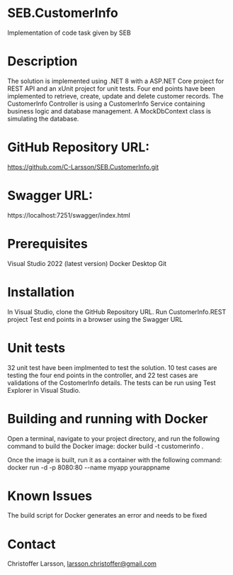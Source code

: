 # SEB.CustomerInfo
Implementation of code task given by SEB

# Description
The solution is implemented using .NET 8 with a ASP.NET Core project for REST API and an xUnit project for unit tests.
Four end points have been implemented to retrieve, create, update and delete customer records.
The CustomerInfo Controller is using a CustomerInfo Service containing business logic and database management.
A MockDbContext class is simulating the database.

# GitHub Repository URL:
https://github.com/C-Larsson/SEB.CustomerInfo.git

# Swagger URL:
https://localhost:7251/swagger/index.html

# Prerequisites
Visual Studio 2022 (latest version)
Docker Desktop
Git

# Installation
In Visual Studio, clone the GitHub Repository URL.
Run CustomerInfo.REST project
Test end points in a browser using the Swagger URL 

# Unit tests
32 unit test have been implmented to test the solution.
10 test cases are testing the four end points in the controller, and 22 test cases are validations of the CostomerInfo details.
The tests can be run using Test Explorer in Visual Studio.

# Building and running with Docker
Open a terminal, navigate to your project directory, and run the following command to build the Docker image: 
docker build -t customerinfo .

Once the image is built, run it as a container with the following command:
docker run -d -p 8080:80 --name myapp yourappname

# Known Issues
The build script for Docker generates an error and needs to be fixed

# Contact
Christoffer Larsson, larsson.christoffer@gmail.com